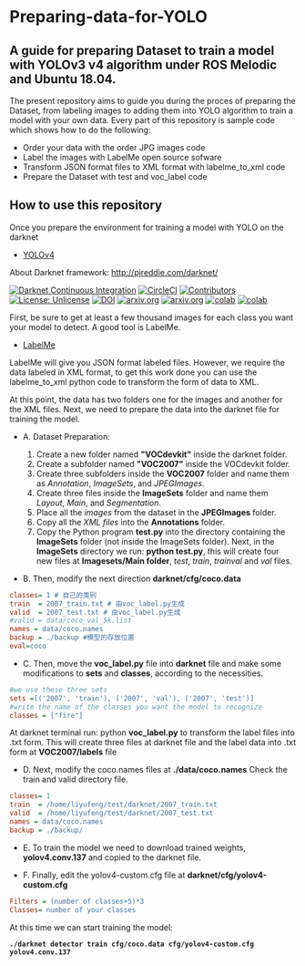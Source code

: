 # Preparing-data-for-YOLO

## A guide for preparing Dataset to train a model with YOLOv3 v4 algorithm under ROS Melodic and Ubuntu 18.04. 

The present repository aims to guide you during the proces of preparing the Dataset, from labeling images to adding them into YOLO algorithm to train a model with your own data. Every part of this repository is sample code which shows how to do the following:

* Order your data with the order JPG images code
* Label the images with LabelMe open source sofware
* Transform JSON format files to XML format with labelme_to_xml code
* Prepare the Dataset with test and voc_label code

## How to use this repository 

Once you prepare the environment for training a model with YOLO on the darknet 
- [YOLOv4](https://medium.com/@alexeyab84/yolov4-the-most-accurate-real-time-neural-network-on-ms-coco-dataset-73adfd3602fe?source=friends_link&sk=6039748846bbcf1d960c3061542591d7)

About Darknet framework: http://pjreddie.com/darknet/

[![Darknet Continuous Integration](https://github.com/AlexeyAB/darknet/workflows/Darknet%20Continuous%20Integration/badge.svg)](https://github.com/AlexeyAB/darknet/actions?query=workflow%3A%22Darknet+Continuous+Integration%22)
[![CircleCI](https://circleci.com/gh/AlexeyAB/darknet.svg?style=svg)](https://circleci.com/gh/AlexeyAB/darknet)
[![Contributors](https://img.shields.io/github/contributors/AlexeyAB/Darknet.svg)](https://github.com/AlexeyAB/darknet/graphs/contributors)
[![License: Unlicense](https://img.shields.io/badge/license-Unlicense-blue.svg)](https://github.com/AlexeyAB/darknet/blob/master/LICENSE)
[![DOI](https://zenodo.org/badge/75388965.svg)](https://zenodo.org/badge/latestdoi/75388965)
[![arxiv.org](http://img.shields.io/badge/cs.CV-arXiv%3A2004.10934-B31B1B.svg)](https://arxiv.org/abs/2004.10934)
[![arxiv.org](http://img.shields.io/badge/cs.CV-arXiv%3A2011.08036-B31B1B.svg)](https://arxiv.org/abs/2011.08036)
[![colab](https://user-images.githubusercontent.com/4096485/86174089-b2709f80-bb29-11ea-9faf-3d8dc668a1a5.png)](https://colab.research.google.com/drive/12QusaaRj_lUwCGDvQNfICpa7kA7_a2dE)
[![colab](https://user-images.githubusercontent.com/4096485/86174097-b56b9000-bb29-11ea-9240-c17f6bacfc34.png)](https://colab.research.google.com/drive/1_GdoqCJWXsChrOiY8sZMr_zbr_fH-0Fg)

First, be sure to get at least a few thousand images for each class you want your model to detect. A good tool is LabelMe. 
- [LabelMe](https://github.com/LabelMe)

LabelMe will give you JSON format labeled files. However, we require the data labeled in XML format, to get this work done you can use the labelme_to_xml python code to transform the form of data to XML.

At this point, the data has two folders one for the images and another for the XML files.
Next, we need to prepare the data into the darknet file for training the model.

* A.	Dataset Preparation:
    1.	Create a new folder named **"VOCdevkit"** inside the darknet folder.
    2.	Create a subfolder named **"VOC2007"** inside the VOCdevkit folder.
    3.	Create three subfolders inside the **VOC2007**    folder and name them as *Annotation*, *ImageSets*, and *JPEGImages*.
    4.	Create three files inside the **ImageSets** folder and name them *Layout*, *Main*, and *Segmentation*.
    5.	Place all the *images* from the dataset in the **JPEGImages** folder.
    6.	Copy all the *XML files* into the **Annotations** folder.
    7.	Copy the Python program **test.py** into the directory containing the **ImageSets** folder (not inside the ImageSets folder).
Next, in the **ImageSets** directory we run: **python test.py**, this will create four new files at **Imagesets/Main folder**, *test*, *train*, *trainval* and *val* files.

* B.	Then, modify the next direction **darknet/cfg/coco.data**
```ini
classes= 1 # 自己的类别
train  = 2007_train.txt # 由voc_label.py生成
valid  = 2007_test.txt # 由voc_label.py生成
#valid = data/coco_val_5k.list
names = data/coco.names
backup = ./backup #模型的存放位置
eval=coco
```

* C.	Then, move the **voc_label.py** file into **darknet** file and make some modifications to **sets** and **classes**, according to the necessities.
```ini
#we use these three sets
sets =[('2007', 'train'), ('2007', 'val'), ('2007', 'test')]
#write the name of the classes you want the model to recognize 
classes = ["fire"]
```

At darknet terminal run: python **voc_label.py** to transform the label files into .txt form. This will create three files at darknet file and the label data into .txt form at **VOC2007/labels** file

* D.	Next, modify the coco.names files at **./data/coco.names** Check the train and valid directory file. 
```ini
classes= 1
train  = /home/liyufeng/test/darknet/2007_train.txt
valid  = /home/liyufeng/test/darknet/2007_test.txt
names = data/coco.names
backup = ./backup/
```

* E.	To train the model we need to download trained weights, **yolov4.conv.137** and copied to the darknet file.

* F.	Finally, edit the yolov4-custom.cfg file at **darknet/cfg/yolov4-custom.cfg**
```ini
Filters = (number of classes+5)*3
Classes= number of your classes
```

At this time we can start training the model: 

**`./darknet detector train cfg/coco.data cfg/yolov4-custom.cfg yolov4.conv.137`**
